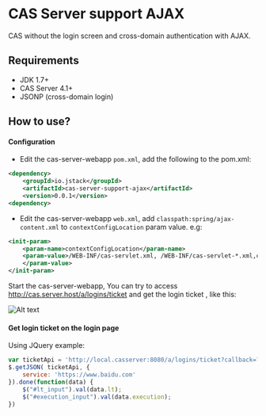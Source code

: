 # CAS Server support AJAX

CAS without the login screen and cross-domain authentication with AJAX.

## Requirements

* JDK 1.7+
* CAS Server 4.1+
* JSONP (cross-domain login)

## How to use?

#### Configuration

* Edit the cas-server-webapp `pom.xml`, add the following to the pom.xml:
```xml
<dependency>
    <groupId>io.jstack</groupId>
    <artifactId>cas-server-support-ajax</artifactId>
    <version>0.0.1</version>
<dependency>
```

* Edit the cas-server-webapp `web.xml`, add `classpath:spring/ajax-content.xml` to `contextConfigLocation` param value.
e.g:
```xml
<init-param>
    <param-name>contextConfigLocation</param-name>
    <param-value>/WEB-INF/cas-servlet.xml, /WEB-INF/cas-servlet-*.xml,classpath:spring/ajax-context.xml
    </param-value>
</init-param>
```

Start the cas-server-webapp, You can try to access http://cas.server.host/a/logins/ticket and get the login ticket , like this: 

![Alt text](http://ww2.sinaimg.cn/large/6a70578fjw1f1k3wahw9rj20rq0490uh.jpg)


#### Get login ticket on the login page

Using JQuery example:

```js
var ticketApi = 'http://local.casserver:8080/a/logins/ticket?callback=?';
$.getJSON( ticketApi, {
    service: 'https://www.baidu.com'
}).done(function(data) {
    $("#lt_input").val(data.lt);
    $("#execution_input").val(data.execution);
})
```
